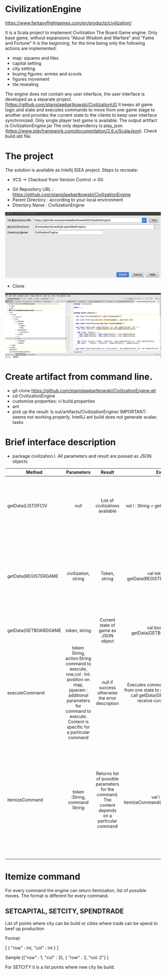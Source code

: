 # CivilizationEngine

https://www.fantasyflightgames.com/en/products/civilization/

It is a Scala project to implement Civilization The Board Game engine. Only base game, without expansions "About Wisdom and Warfare" and "Fame and Fortune"
It is the beginning, for the time being only the following actions are implemented:
* map: squares and tiles
* capital setting
* city setting
* buying figures: armies and scouts
* figures movement
* tile revealing

The engine does not contain any user interface, the user interface is developed as a separate project. [https://github.com/stanislawbartkowski/CivilizationUI] It keeps all game logic and state and executes commands to move from one game stage to another and provides the current state to the clients to keep user interface synchronized.
Only single player test game is available.
The output artifact is CivilizationEngine.jar
The only dependency is play_json (https://www.playframework.com/documentation/2.6.x/ScalaJson). Check build.sbt file.

# The project

The solution is available as Intellij IDEA project. Steps to recreate:
* VCS -> Checkout from Version Control -> Git
- Git Repository URL : https://github.com/stanislawbartkowski/CivilizationEngine
- Parent Directory : according to your local environment
- Directory Name : CivilizationEngine

 ![](https://github.com/stanislawbartkowski/CivilizationEngine/blob/master/screenshots/Zrzut%20ekranu%20z%202017-08-22%2023-10-06.png)
 * Clone
 
 ![](https://github.com/stanislawbartkowski/CivilizationEngine/blob/master/screenshots/Zrzut%20ekranu%20z%202017-08-22%2023-30-13.png)
 
# Create artifact from command line.

* git clone https://github.com/stanislawbartkowski/CivilizationEngine.git
* cd CivilizationEngine
* customize properties: vi build.properties
* ant 
* pick up the result: ls out/artifacts/CivilizationEngine/
IMPORTANT: seems not working properly, IntelliJ ant build does not generate scalac tasks

# Brief interface description

* package civilization.I. All parameters and result are passed as JSON objects

| Method | Parameters | Result | Example | Description |
| -------|:----------:| :-----:|:-------:|:------------|
| getData(LISTOFCIV | null | List of civilizations available | val l : String = getData(LISTOFCIV,null) | Should be called at then beginning of game to allow players to choose civilization they want to run
| getData(REGISTERGAME | civilization, string | Token, string | val token:String = getData(REGISTERGAME,"Germany") | The command initialize map, register civilization as game owner and return the unique token. The token should be used in the next calls
| getData(GETBOARDGAME | token, string | Current state of game as JSON object | val board:String = getData(GETBOARDGAME,"xxx") | Returns the gameboard reflecting the current state. 
| executeCommand | token: String, action:String command to execute, row,col : Int: position on map, jsparam : additional parameters for command to execute. Content is specific for a particular command | null if success otherwise the error description | Executes command and moves game from one state to another. After success call getData(GETBOARDGAME) to receive current game state.
| itemizeCommand | token :String, command String | Returns list of possible parameters for the command. The content depends on a particular command | val l : String = itemizeCommand("xxxx","SETCAPITAL") | Returns more detailed information. For instance: if the command is SETCAPITAL the command will return a list of all points where the capital can be built. Can be used by user interface to customize screen.

# Itemize command

For every command the engine can return itemization, list of possible moves. The format is different for every command.

## SETCAPITAL, SETCITY, SPENDTRADE
 
List of points where city can be build or cities where trade can be spend to beef up production

Format:

\[ { "row" : int, "col" : int } \]

Sample
 \[{"row" : 1, "col" : 2}, { "row" : 2, "col: 2"} \]
 
 For SETCITY it is a list points where new city be build.

 
